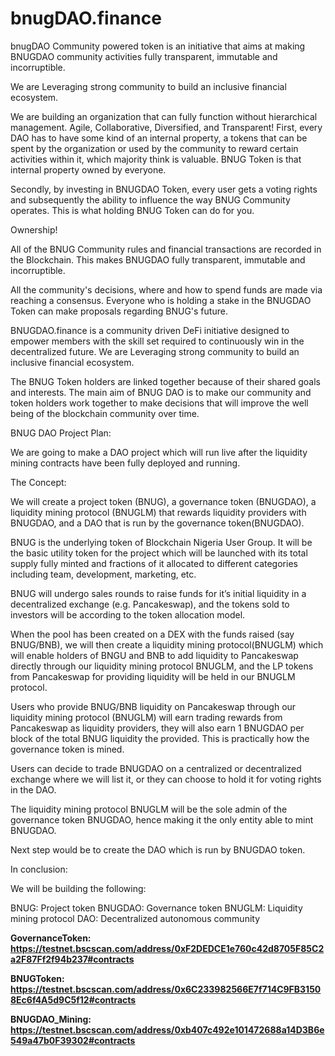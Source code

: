 # bnugDAO.finance
bnugDAO Community powered token is an initiative that aims at making BNUGDAO community activities fully transparent, immutable and incorruptible.

We are Leveraging strong community to build an inclusive financial ecosystem. 

We are building an organization that can fully function without hierarchical management. Agile, Collaborative, Diversified, and Transparent!
First, every DAO has to have some kind of an internal property, a tokens that can be spent by the organization or used by the community to reward certain activities within it, which majority think is valuable. 
BNUG Token is that internal property owned by everyone. 

Secondly, by investing in  BNUGDAO Token, every user gets a voting rights and subsequently the ability to influence the way BNUG Community operates. 
This is what holding BNUG Token can do for you. 

Ownership!

All of the BNUG Community rules and financial transactions are recorded in the Blockchain. 
This makes BNUGDAO fully transparent, immutable and incorruptible.

All the community's decisions, where and how to spend funds are made via reaching a consensus. 
Everyone who is holding a stake in the BNUGDAO Token can make proposals regarding BNUG's future.

BNUGDAO.finance is a community driven DeFi initiative designed to empower members with the skill set required to continuously win in the decentralized future. We are Leveraging strong community to build an inclusive financial ecosystem.  

The BNUG Token holders are linked together because of their shared goals and interests. 
The main aim of BNUG DAO is to make our community and token holders work together to make decisions that will improve the well being of the blockchain community over time. 

BNUG DAO Project Plan:

We are going to make a DAO project which will run live after the liquidity mining contracts have been fully deployed and running.

The Concept:

We will create a project token (BNUG), a governance token (BNUGDAO), a liquidity mining protocol (BNUGLM) that rewards liquidity providers with BNUGDAO, and a DAO that is run by the governance token(BNUGDAO). 

BNUG is the underlying token of Blockchain Nigeria User Group. It will be the basic utility token for the project which will be launched with its total supply fully minted and fractions of it allocated to different categories including team, development, marketing, etc.

BNUG will undergo sales rounds to raise funds for it’s initial liquidity in a decentralized exchange (e.g. Pancakeswap), and the tokens sold to investors will be according to the token allocation model. 

When the pool has been created on a DEX with the funds raised (say BNUG/BNB), we will then create a liquidity mining protocol(BNUGLM) which will enable holders of BNGU and BNB to add liquidity to Pancakeswap directly through our liquidity mining protocol BNUGLM, and the LP tokens from Pancakeswap for providing liquidity will be held in our BNUGLM protocol.

Users who provide BNUG/BNB liquidity on Pancakeswap through our liquidity mining protocol (BNUGLM) will earn trading rewards from Pancakeswap as liquidity providers, they will also earn 1 BNUGDAO per block of the total BNUG liquidity the provided. This is practically how the governance token is mined.

Users can decide to trade BNUGDAO on a centralized or decentralized exchange where we will list it, or they can choose to hold it for voting rights in the DAO.

The liquidity mining protocol BNUGLM will be the sole admin of the governance token BNUGDAO, hence making it the only entity able to mint BNUGDAO.

Next step would be to create the DAO which is run by BNUGDAO token.

In conclusion:

We will be building the following:

BNUG: Project token
BNUGDAO: Governance token
BNUGLM: Liquidity mining protocol
DAO: Decentralized autonomous community



**GovernanceToken: https://testnet.bscscan.com/address/0xF2DEDCE1e760c42d8705F85C2a2F87Ff2f94b237#contracts**

**BNUGToken: https://testnet.bscscan.com/address/0x6C233982566E7f714C9FB31508Ec6f4A5d9C5f12#contracts**

**BNUGDAO_Mining: https://testnet.bscscan.com/address/0xb407c492e101472688a14D3B6e549a47b0F39302#contracts**

